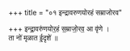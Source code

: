 +++
title = "०१ इन्द्रावरुणयोरहं सम्राजोरव"

+++
इन्द्रा॒वरु॑णयोर॒हं स॒म्राजो॒रव॒ आ वृ॑णे ।  
ता नो॑ मृळात ई॒दृशे॑ ॥